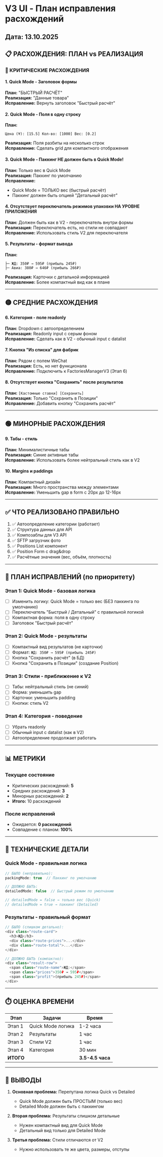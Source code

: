 # V3 UI - План исправления расхождений

## Дата: 13.10.2025

## 📋 РАСХОЖДЕНИЯ: ПЛАН vs РЕАЛИЗАЦИЯ

### 🔴 КРИТИЧЕСКИЕ РАСХОЖДЕНИЯ

#### 1. Quick Mode - Заголовок формы
**План:** "БЫСТРЫЙ РАСЧЁТ"  
**Реализация:** "Данные товара"  
**Исправление:** Вернуть заголовок "Быстрый расчёт"

#### 2. Quick Mode - Поля в одну строку
**План:**
```
Цена (¥): [15.5] Кол-во: [1000] Вес: [0.2]
```
**Реализация:** Поля разбиты на несколько строк  
**Исправление:** Сделать grid для компактного отображения

#### 3. Quick Mode - Паккинг НЕ должен быть в Quick Mode!
**План:** Только вес в Quick Mode  
**Реализация:** Паккинг по умолчанию  
**Исправление:** 
- Quick Mode = ТОЛЬКО вес (быстрый расчёт)
- Паккинг должен быть опцией "Детальный расчёт"

#### 4. Отсутствует переключатель режимов упаковки НА УРОВНЕ ПРИЛОЖЕНИЯ
**План:** Должен быть как в V2 - переключатель внутри формы  
**Реализация:** Переключатель есть, но стили не совпадают  
**Исправление:** Использовать стиль V2 для переключателя

#### 5. Результаты - формат вывода
**План:**
```
├─ ЖД: 350₽ → 595₽ (прибыль 245₽)
├─ Авиа: 380₽ → 646₽ (прибыль 266₽)
```
**Реализация:** Карточки с детальной информацией  
**Исправление:** Более компактный вид как в плане

---

## 🟡 СРЕДНИЕ РАСХОЖДЕНИЯ

#### 6. Категория - поле readonly
**План:** Dropdown с автоопределением  
**Реализация:** Readonly input с серым фоном  
**Исправление:** Сделать как в V2 - обычный input с datalist

#### 7. Кнопка "Из списка" для фабрик
**План:** Рядом с полем WeChat  
**Реализация:** Есть, но нет функционала  
**Исправление:** Подключить к FactoriesManagerV3 (Этап 6)

#### 8. Отсутствует кнопка "Сохранить" после результатов
**План:** `[Кастомные ставки] [Сохранить]`  
**Реализация:** Только "Сохранить в Позиции"  
**Исправление:** Добавить кнопку "Сохранить расчёт"

---

## 🟢 МИНОРНЫЕ РАСХОЖДЕНИЯ

#### 9. Табы - стиль
**План:** Минималистичные табы  
**Реализация:** Синие активные табы  
**Исправление:** Использовать более нейтральный стиль как в V2

#### 10. Margins и paddings
**План:** Компактный дизайн  
**Реализация:** Много пространства между элементами  
**Исправление:** Уменьшить gap в form с 20px до 12-16px

---

## ✅ ЧТО РЕАЛИЗОВАНО ПРАВИЛЬНО

1. ✅ Автоопределение категории (работает)
2. ✅ Структура данных для API
3. ✅ Композаблы для V3 API
4. ✅ SFTP загрузчик фото
5. ✅ Positions List компонент
6. ✅ Position Form с drag&drop
7. ✅ Расчётные значения (вес, объём, плотность)

---

## 🎯 ПЛАН ИСПРАВЛЕНИЙ (по приоритету)

### Этап 1: Quick Mode - базовая логика
- [ ] Изменить логику: Quick Mode = только вес (БЕЗ паккинга по умолчанию)
- [ ] Переключатель "Быстрый / Детальный" с правильной логикой
- [ ] Компактная форма: поля в одну строку
- [ ] Заголовок "Быстрый расчёт"

### Этап 2: Quick Mode - результаты
- [ ] Компактный вид результатов (не карточки)
- [ ] Формат: `ЖД: 350₽ → 595₽ (прибыль 245₽)`
- [ ] Кнопка "Сохранить расчёт" (в БД)
- [ ] Кнопка "Сохранить в Позиции" (создание Position)

### Этап 3: Стили - приближение к V2
- [ ] Табы: нейтральный стиль (не синий)
- [ ] Форма: уменьшить gap
- [ ] Карточки: уменьшить padding
- [ ] Кнопки: стиль V2

### Этап 4: Категория - поведение
- [ ] Убрать readonly
- [ ] Обычный input с datalist (как в V2)
- [ ] Автоопределение продолжает работать

---

## 📊 МЕТРИКИ

### Текущее состояние
- Критических расхождений: **5**
- Средних расхождений: **3**
- Минорных расхождений: **2**
- **Итого:** 10 расхождений

### После исправлений
- Ожидается: **0 расхождений**
- Совпадение с планом: **100%**

---

## 🔧 ТЕХНИЧЕСКИЕ ДЕТАЛИ

### Quick Mode - правильная логика
```javascript
// БЫЛО (неправильно):
packingMode: true  // Паккинг по умолчанию

// ДОЛЖНО БЫТЬ:
detailedMode: false  // Быстрый режим по умолчанию

// detailedMode = false → только вес (Quick)
// detailedMode = true → паккинг (Detailed)
```

### Результаты - правильный формат
```javascript
// БЫЛО (слишком детально):
<div class="route-card">
  <h3>ЖД</h3>
  <div class="route-prices">...</div>
  <div class="route-total">...</div>
</div>

// ДОЛЖНО БЫТЬ (компактно):
<div class="result-row">
  <span class="route-name">ЖД:</span>
  <span class="prices">350₽ → 595₽</span>
  <span class="profit">(прибыль 245₽)</span>
</div>
```

---

## ⏱️ ОЦЕНКА ВРЕМЕНИ

| Этап | Задачи | Время |
|------|--------|-------|
| Этап 1 | Quick Mode логика | 1-2 часа |
| Этап 2 | Результаты | 1 час |
| Этап 3 | Стили V2 | 1 час |
| Этап 4 | Категория | 30 мин |
| **ИТОГО** | | **3.5-4.5 часа** |

---

## 📝 ВЫВОДЫ

1. **Основная проблема:** Перепутана логика Quick vs Detailed
   - Quick Mode должен быть ПРОСТЫМ (только вес)
   - Detailed Mode должен быть с паккингом

2. **Вторая проблема:** Результаты слишком детальные
   - Нужен компактный вид для Quick Mode
   - Детальный вид только для Detailed Mode

3. **Третья проблема:** Стили отличаются от V2
   - Нужно использовать те же цвета, размеры, отступы

